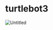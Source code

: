 # turtlebot3

![Untitled](https://prod-files-secure.s3.us-west-2.amazonaws.com/67e3438c-8f61-418d-8133-1d20656bd587/bcdeb388-ab28-4629-ae11-da7e9217fb8e/Untitled.png)
